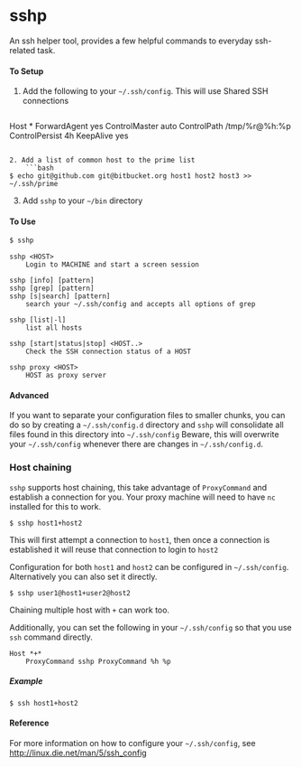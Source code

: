 sshp
====

An ssh helper tool, provides a few helpful commands to everyday ssh-related task.


#### To Setup

1. Add the following to your `~/.ssh/config`. This will use Shared SSH connections
    ```
Host *
	ForwardAgent yes
	ControlMaster auto
	ControlPath /tmp/%r@%h:%p
	ControlPersist 4h
	KeepAlive yes
```

2. Add a list of common host to the prime list
    ```bash
$ echo git@github.com git@bitbucket.org host1 host2 host3 >> ~/.ssh/prime
```

3. Add `sshp` to your `~/bin` directory


#### To Use

```bash
$ sshp
```
	sshp <HOST>
		Login to MACHINE and start a screen session

	sshp [info] [pattern]
	sshp [grep] [pattern]
	sshp [s|search] [pattern]
		search your ~/.ssh/config and accepts all options of grep

	sshp [list|-l]
		list all hosts

	sshp [start|status|stop] <HOST..>
		Check the SSH connection status of a HOST

	sshp proxy <HOST>
		HOST as proxy server

#### Advanced

If you want to separate your configuration files to smaller chunks, you can do so by creating a `~/.ssh/config.d` directory and `sshp` will consolidate all files found in this directory into `~/.ssh/config`
Beware, this will overwrite your `~/.ssh/config` whenever there are changes in `~/.ssh/config.d`.

### Host chaining

`sshp` supports host chaining, this take advantage of `ProxyCommand` and establish a connection for you. Your proxy machine will need to have `nc` installed for this to work.

```shell
$ sshp host1+host2
```

This will first attempt a connection to `host1`, then once a connection is established it will reuse that connection to login to `host2`

Configuration for both `host1` and `host2` can be configured in `~/.ssh/config`. Alternatively you can also set it directly.

```shell
$ sshp user1@host1+user2@host2
```

Chaining multiple host with `+` can work too.

Additionally, you can set the following in your `~/.ssh/config` so that you use `ssh` command directly.

```
Host *+*
	ProxyCommand sshp ProxyCommand %h %p
```

##### Example

```
$ ssh host1+host2
```


#### Reference

For more information on how to configure your `~/.ssh/config`, see http://linux.die.net/man/5/ssh_config

